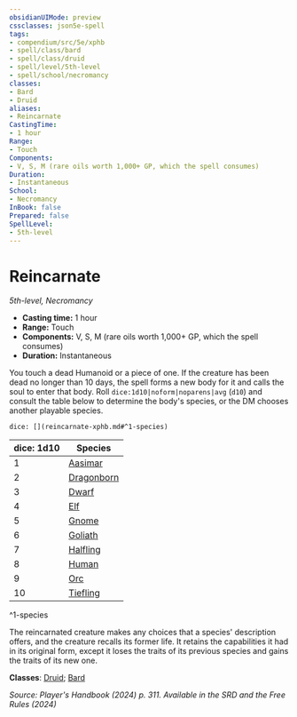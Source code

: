 ```yaml
---
obsidianUIMode: preview
cssclasses: json5e-spell
tags:
- compendium/src/5e/xphb
- spell/class/bard
- spell/class/druid
- spell/level/5th-level
- spell/school/necromancy
classes:
- Bard
- Druid
aliases:
- Reincarnate
CastingTime: 
- 1 hour
Range:
- Touch
Components:
- V, S, M (rare oils worth 1,000+ GP, which the spell consumes)
Duration:
- Instantaneous
School:
- Necromancy
InBook: false
Prepared: false
SpellLevel:
- 5th-level
---
```

# Reincarnate
*5th-level, Necromancy*  


- **Casting time:** 1 hour
- **Range:** Touch
- **Components:** V, S, M (rare oils worth 1,000+ GP, which the spell consumes)
- **Duration:** Instantaneous

You touch a dead Humanoid or a piece of one. If the creature has been dead no longer than 10 days, the spell forms a new body for it and calls the soul to enter that body. Roll `dice:1d10|noform|noparens|avg` (`d10`) and consult the table below to determine the body's species, or the DM chooses another playable species.

`dice: [](reincarnate-xphb.md#^1-species)`

| dice: 1d10 | Species |
|------------|---------|
| 1 | [Aasimar](/3-Mechanics/CLI/races/aasimar-xphb.md) |
| 2 | [Dragonborn](/3-Mechanics/CLI/races/dragonborn-xphb.md) |
| 3 | [Dwarf](/3-Mechanics/CLI/races/dwarf-xphb.md) |
| 4 | [Elf](/3-Mechanics/CLI/races/elf-xphb.md) |
| 5 | [Gnome](/3-Mechanics/CLI/races/gnome-xphb.md) |
| 6 | [Goliath](/3-Mechanics/CLI/races/goliath-xphb.md) |
| 7 | [Halfling](/3-Mechanics/CLI/races/halfling-xphb.md) |
| 8 | [Human](/3-Mechanics/CLI/races/human-xphb.md) |
| 9 | [Orc](/3-Mechanics/CLI/races/orc-xphb.md) |
| 10 | [Tiefling](/3-Mechanics/CLI/races/tiefling-xphb.md) |
^1-species

The reincarnated creature makes any choices that a species' description offers, and the creature recalls its former life. It retains the capabilities it had in its original form, except it loses the traits of its previous species and gains the traits of its new one.

**Classes**: [Druid](/3-Mechanics/CLI/lists/list-spells-classes-druid.md); [Bard](/3-Mechanics/CLI/lists/list-spells-classes-bard.md)

*Source: Player's Handbook (2024) p. 311. Available in the <span title='Systems Reference Document (5.2)'>SRD</span> and the Free Rules (2024)*